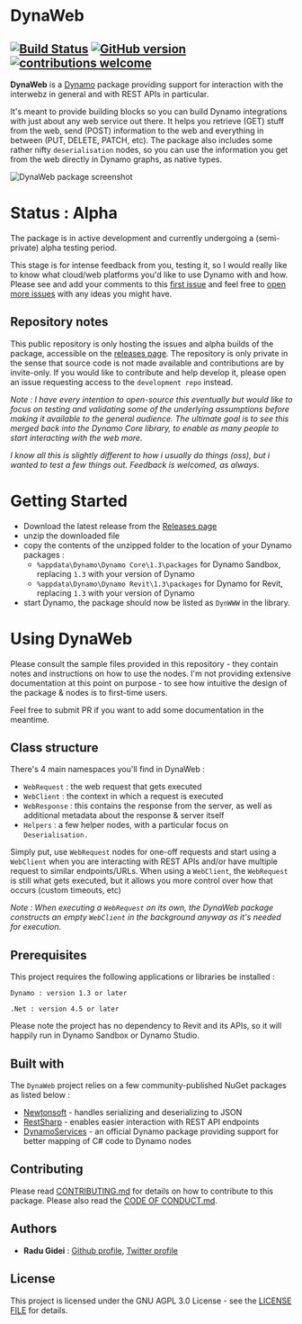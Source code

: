 # DynaWeb
[![Build Status](https://travis-ci.org/radumg/DynWWW.svg?branch=master)](https://travis-ci.org/radumg/DynWWW) [![GitHub version](https://badge.fury.io/gh/radumg%2FDynaWeb.svg)](https://badge.fury.io/gh/radumg%2FDynaWeb) [![contributions welcome](https://img.shields.io/badge/contributions-welcome-brightgreen.svg?style=flat)](https://github.com/radumg/DynaWeb/blob/master/CONTRIBUTING.md)
---
**DynaWeb** is a [Dynamo](http://www.dynamobim.org) package providing support for interaction with the interwebz in general and with REST APIs in particular.

It's meant to provide building blocks so you can build Dynamo integrations with just about any web service out there. It helps you retrieve (GET) stuff from the web, send (POST) information to the web and everything in between (PUT, DELETE, PATCH, etc). The package also includes some rather nifty `deserialisation` nodes, so you can use the information you get from the web directly in Dynamo graphs, as native types.

![DynaWeb package screenshot](https://raw.githubusercontent.com/radumg/DynaWeb/master/samples/DynaWeb.png)

# Status : Alpha
The package is in active development and currently undergoing a (semi-private) alpha testing period. 

This stage is for intense feedback from you, testing it, so I would really like to know what cloud/web platforms you'd like to use Dynamo with and how.
Please see and add your comments to this [first issue](https://github.com/radumg/DynaWeb/issues/1) and feel free to [open more issues](https://github.com/radumg/DynaWeb/issues/new) with any ideas you might have. 

## Repository notes
This public repository is only hosting the issues and alpha builds of the package, accessible on the [releases page](https://github.com/radumg/DynaWeb/releases).
The repository is only private in the sense that source code is not made available and contributions are by invite-only. If you would like to contribute and help develop it, please open an issue requesting access to the `development repo` instead.

*Note : I have every intention to open-source this eventually but would like to focus on testing and validating some of the underlying assumptions before making it available to the general audience. The ultimate goal is to see this merged back into the Dynamo Core library, to enable as many people to start interacting with the web more.*

*I know all this is slightly different to how i usually do things (oss), but i wanted to test a few things out. Feedback is welcomed, as always.*


# Getting Started

- Download the latest release from the [Releases page](https://github.com/radumg/DynaWeb/releases)
- unzip the downloaded file
- copy the contents of the unzipped folder to the location of your Dynamo packages  :
    - `%appdata\Dynamo\Dynamo Core\1.3\packages` for Dynamo Sandbox, replacing `1.3` with your version of Dynamo
    - `%appdata\Dynamo\Dynamo Revit\1.3\packages` for Dynamo for Revit, replacing `1.3` with your version of Dynamo
- start Dynamo, the package should now be listed as `DynWWW` in the library.

# Using DynaWeb
Please consult the sample files provided in this repository - they contain notes and instructions on how to use the nodes. I'm not providing extensive documentation at this point on purpose - to see how intuitive the design of the package & nodes is to first-time users.

Feel free to submit PR if you want to add some documentation in the meantime.

## Class structure
There's 4 main namespaces you'll find in DynaWeb : 
- `WebRequest` : the web request that gets executed
- `WebClient` : the context in which a request is executed
- `WebResponse` : this contains the response from the server, as well as additional metadata about the response & server itself 
- `Helpers` : a few helper nodes, with a particular focus on `Deserialisation.`

Simply put, use `WebRequest` nodes for one-off requests and start using a `WebClient` when you are interacting with REST APIs and/or have multiple request to similar endpoints/URLs.
When using a `WebClient`, the `WebRequest` is still what gets executed, but it allows you more control over how that occurs (custom timeouts, etc)

*Note : When executing a `WebRequest` on its own, the DynaWeb package constructs an empty `WebClient` in the background anyway as it's needed for execution.*


## Prerequisites

This project requires the following applications or libraries be installed :

```
Dynamo : version 1.3 or later
```
```
.Net : version 4.5 or later
```

Please note the project has no dependency to Revit and its APIs, so it will happily run in Dynamo Sandbox or Dynamo Studio.


## Built with

The `DynaWeb` project relies on a few community-published NuGet packages as listed below :
* [Newtonsoft](https://www.nuget.org/packages/newtonsoft.json/) - handles serializing and deserializing to JSON
* [RestSharp](https://www.nuget.org/packages/RestSharp/) - enables easier interaction with REST API endpoints
* [DynamoServices](https://www.nuget.org/packages/DynamoVisualProgramming.DynamoServices/2.0.0-beta4066) - an official Dynamo package providing support for better mapping of C# code to Dynamo nodes

## Contributing

Please read [CONTRIBUTING.md](https://github.com/radumg/DynWWW/blob/master/docs/CONTRIBUTING.md) for details on how to contribute to this package. Please also read the [CODE OF CONDUCT.md](https://github.com/radumg/DynWWW/blob/master/docs/CODE_OF_CONDUCT.md).

## Authors

* **Radu Gidei** : [Github profile](https://github.com/radumg), [Twitter profile](https://twitter.com/radugidei)

## License

This project is licensed under the GNU AGPL 3.0 License - see the [LICENSE FILE](https://github.com/radumg/DynWWW/blob/master/LICENSE) for details.
